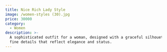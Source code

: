 ```yaml
---
title: Nice Rich Lady Style
image: /women-styles (30).jpg
price: 30000
category:
  - Women
description: >-
  A sophisticated outfit for a woman, designed with a graceful silhouette and
  fine details that reflect elegance and status.
---
```


